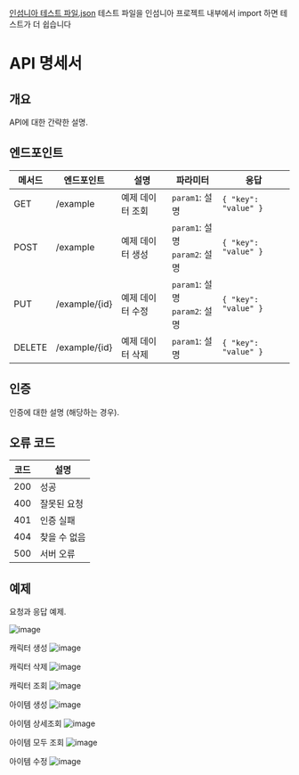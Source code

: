[인섬니아 테스트 파일.json](https://github.com/4cozm/Personal_Session/files/15334228/default.json)
테스트 파일을 인섬니아 프로젝트 내부에서 import 하면 테스트가 더 쉽습니다 


# API 명세서

## 개요
API에 대한 간략한 설명.

## 엔드포인트

| 메서드 | 엔드포인트       | 설명                  | 파라미터    | 응답       |
|--------|-----------------|-----------------------|------------|------------|
| GET    | /example        | 예제 데이터 조회      | `param1`: 설명 | `{ "key": "value" }` |
| POST   | /example        | 예제 데이터 생성      | `param1`: 설명<br>`param2`: 설명 | `{ "key": "value" }` |
| PUT    | /example/{id}   | 예제 데이터 수정      | `param1`: 설명<br>`param2`: 설명 | `{ "key": "value" }` |
| DELETE | /example/{id}   | 예제 데이터 삭제      | `param1`: 설명 | `{ "key": "value" }` |

## 인증
인증에 대한 설명 (해당하는 경우).

## 오류 코드

| 코드 | 설명                  |
|------|-----------------------|
| 200  | 성공                  |
| 400  | 잘못된 요청           |
| 401  | 인증 실패             |
| 404  | 찾을 수 없음          |
| 500  | 서버 오류             |

## 예제
요청과 응답 예제.




![image](https://github.com/4cozm/Personal_Session/assets/49065386/4a9d5dea-2d49-4a74-ae71-3f7a3c802076)


캐릭터 생성
![image](https://github.com/4cozm/Personal_Session/assets/49065386/e140efa0-e09f-4e5a-a757-421e3ba7d116)


캐릭터 삭제
![image](https://github.com/4cozm/Personal_Session/assets/49065386/01499cb4-6add-49fa-ad44-a83db5f42d5e)


캐릭터 조회
![image](https://github.com/4cozm/Personal_Session/assets/49065386/431694b4-9c89-4e8d-8773-ec0aad5a815a)


아이템 생성
![image](https://github.com/4cozm/Personal_Session/assets/49065386/c152e9bf-f201-4fa1-a044-c15ff5a1f512)



아이템 상세조회
![image](https://github.com/4cozm/Personal_Session/assets/49065386/ee0c6c48-2be2-4f17-8645-595e6d95a304)


아이템 모두 조회
![image](https://github.com/4cozm/Personal_Session/assets/49065386/5711f13b-667e-4f70-acae-4f007b815d91)

아이템 수정
![image](https://github.com/4cozm/Personal_Session/assets/49065386/168d6f18-5954-452f-a36f-2da84e37a34a)

